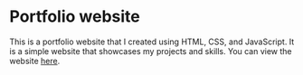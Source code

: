 # Portfolio website

This is a portfolio website that I created using HTML, CSS, and JavaScript. It is a simple website that showcases my projects and skills. You can view the website [here](https://jsever.si).
